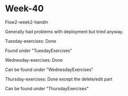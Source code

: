 # Week-40
Flow2-week2-handin


Generally had problems with deployment but tried anyway.

Tuesday-exercises: Done

Found under "TuesdayExercises" 



Wednesday-exercises: Done

Can be found under "WednesdayExercises"



Thursday-exercises: Done except the delete/edit part

Can be found under "ThursdayExercises"
